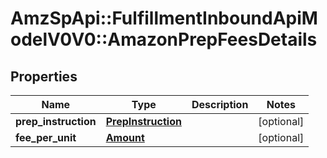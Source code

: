 # AmzSpApi::FulfillmentInboundApiModelV0V0::AmazonPrepFeesDetails

## Properties
Name | Type | Description | Notes
------------ | ------------- | ------------- | -------------
**prep_instruction** | [**PrepInstruction**](PrepInstruction.md) |  | [optional] 
**fee_per_unit** | [**Amount**](Amount.md) |  | [optional] 

